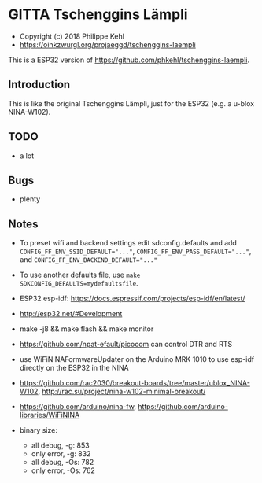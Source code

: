 # GITTA Tschenggins Lämpli

- Copyright (c) 2018 Philippe Kehl <flipflip at oinkzwurgl dot org>
- https://oinkzwurgl.org/projaeggd/tschenggins-laempli

This is a ESP32 version of https://github.com/phkehl/tschenggins-laempli.

## Introduction

This is like the original Tschenggins Lämpli, just for the ESP32 (e.g. a u-blox NINA-W102).

## TODO

- a lot

## Bugs

- plenty

## Notes

- To preset wifi and backend settings edit sdconfig.defaults and add `CONFIG_FF_ENV_SSID_DEFAULT="..."`,
 `CONFIG_FF_ENV_PASS_DEFAULT="..."`, and `CONFIG_FF_ENV_BACKEND_DEFAULT="..."`

- To use another defaults file, use `make SDKCONFIG_DEFAULTS=mydefaultsfile`.

- ESP32 esp-idf: https://docs.espressif.com/projects/esp-idf/en/latest/
- http://esp32.net/#Development
- make -j8 && make flash && make monitor
- https://github.com/npat-efault/picocom can control DTR and RTS
- use WiFiNINAFormwareUpdater on the Arduino MRK 1010 to use esp-idf directly on the ESP32 in the NINA
- https://github.com/rac2030/breakout-boards/tree/master/ublox_NINA-W102, http://rac.su/project/nina-w102-minimal-breakout/
- https://github.com/arduino/nina-fw, https://github.com/arduino-libraries/WiFiNINA

- binary size:
  - all debug, -g:   853
  - only error, -g:  832
  - all debug, -Os:  782
  - only error, -Os: 762
